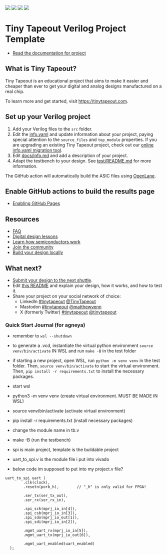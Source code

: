 ![](../../workflows/gds/badge.svg) ![](../../workflows/docs/badge.svg) ![](../../workflows/test/badge.svg) ![](../../workflows/fpga/badge.svg)

# Tiny Tapeout Verilog Project Template

- [Read the documentation for project](docs/info.md)

## What is Tiny Tapeout?

Tiny Tapeout is an educational project that aims to make it easier and cheaper than ever to get your digital and analog designs manufactured on a real chip.

To learn more and get started, visit https://tinytapeout.com.

## Set up your Verilog project

1. Add your Verilog files to the `src` folder.
2. Edit the [info.yaml](info.yaml) and update information about your project, paying special attention to the `source_files` and `top_module` properties. If you are upgrading an existing Tiny Tapeout project, check out our [online info.yaml migration tool](https://tinytapeout.github.io/tt-yaml-upgrade-tool/).
3. Edit [docs/info.md](docs/info.md) and add a description of your project.
4. Adapt the testbench to your design. See [test/README.md](test/README.md) for more information.

The GitHub action will automatically build the ASIC files using [OpenLane](https://www.zerotoasiccourse.com/terminology/openlane/).

## Enable GitHub actions to build the results page

- [Enabling GitHub Pages](https://tinytapeout.com/faq/#my-github-action-is-failing-on-the-pages-part)

## Resources

- [FAQ](https://tinytapeout.com/faq/)
- [Digital design lessons](https://tinytapeout.com/digital_design/)
- [Learn how semiconductors work](https://tinytapeout.com/siliwiz/)
- [Join the community](https://tinytapeout.com/discord)
- [Build your design locally](https://www.tinytapeout.com/guides/local-hardening/)

## What next?

- [Submit your design to the next shuttle](https://app.tinytapeout.com/).
- Edit [this README](README.md) and explain your design, how it works, and how to test it.
- Share your project on your social network of choice:
  - LinkedIn [#tinytapeout](https://www.linkedin.com/search/results/content/?keywords=%23tinytapeout) [@TinyTapeout](https://www.linkedin.com/company/100708654/)
  - Mastodon [#tinytapeout](https://chaos.social/tags/tinytapeout) [@matthewvenn](https://chaos.social/@matthewvenn)
  - X (formerly Twitter) [#tinytapeout](https://twitter.com/hashtag/tinytapeout) [@tinytapeout](https://twitter.com/tinytapeout)

### Quick Start Journal (for agneya)
- remember to `wsl --shutdown`
- to generate a .vcd, instantiate the virtual python environment `source venv/bin/activate` IN WSL and run `make -B` in the test folder

- if starting a new project, open WSL, run `python -m venv venv` in the test folder. Then, `source venv/bin/activate` to start the virtual environment. Then, `pip install -r requirements.txt` to install the necessary packages.

- start wsl
- python3 -m venv venv (create virtual environment. MUST BE MADE IN WSL)
- source venv/bin/activate (activate virtual environment)
- pip install -r requirements.txt (install necessary packages)
- change the module name in tb.v
- make -B (run the testbench)

- spi is main project, template is the buildable project

- uart_to_spi.v is the module file i put into vivado

- below code im supposed to put into my project.v file?


```
uart_to_spi uart (
        .clk(clock),
        .resetn(porb_h),        // "_h" is only valid for FPGA!

        .ser_tx(ser_tx_out),
        .ser_rx(ser_rx_in),

        .spi_sck(mprj_io_in[4]),
        .spi_csb(mprj_io_in[3]),
        .spi_sdo(mprj_io_out[1]),
        .spi_sdi(mprj_io_in[2]),

        .mgmt_uart_rx(mprj_io_in[5]),
        .mgmt_uart_tx(mprj_io_out[6]),

        .mgmt_uart_enabled(uart_enabled)
  );
```